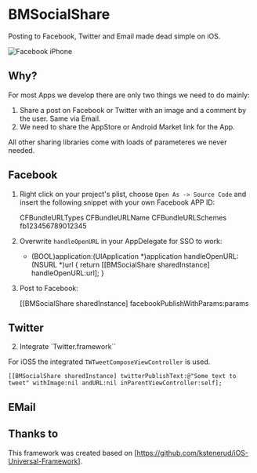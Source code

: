 BMSocialShare
=============

Posting to Facebook, Twitter and Email made dead simple on iOS.


![Facebook iPhone](https://github.com/blockhaus/BMSocialShare/raw/master/images/header.png)



Why?
---

For most Apps we develop there are only two things we need to do mainly:
1. Share a post on Facebook or Twitter with an image and a comment by the user. Same via Email.
2. We need to share the AppStore or Android Market link for the App.

All other sharing libraries come with loads of parameteres we never needed.


Facebook
--------

1. Right click on your project's plist, choose `Open As -> Source Code` and insert the following snippet with your own Facebook APP ID:

    <key>CFBundleURLTypes</key>
    <array>
    <dict>
    <key>CFBundleURLName</key>
    <string></string>
    <key>CFBundleURLSchemes</key>
    <array>           
    <string>fb123456789012345</string>
    </array>
    </dict>
    </array>


1. Overwrite `handleOpenURL` in your AppDelegate for SSO to work:

    - (BOOL)application:(UIApplication *)application handleOpenURL:(NSURL *)url {
        return [[BMSocialShare sharedInstance] handleOpenURL:url];
    }

1. Post to Facebook:
    
    [[BMSocialShare sharedInstance] facebookPublishWithParams:params




Twitter
-------

2. Integrate `Twitter.framework``


For iOS5 the integrated `TWTweetComposeViewController` is used.

    [[BMSocialShare sharedInstance] twitterPublishText:@"Some text to tweet" withImage:nil andURL:nil inParentViewController:self];


EMail
-----



Thanks to
---------

This framework was created based on [https://github.com/kstenerud/iOS-Universal-Framework].
